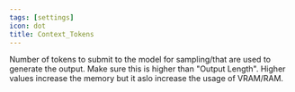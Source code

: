 ```yaml
---
tags: [settings]
icon: dot
title: Context_Tokens
---
```

Number of tokens to submit to the model for sampling/that are used to generate the output.
Make sure this is higher than "Output Length".
Higher values increase the memory but it aslo increase the usage of VRAM/RAM.